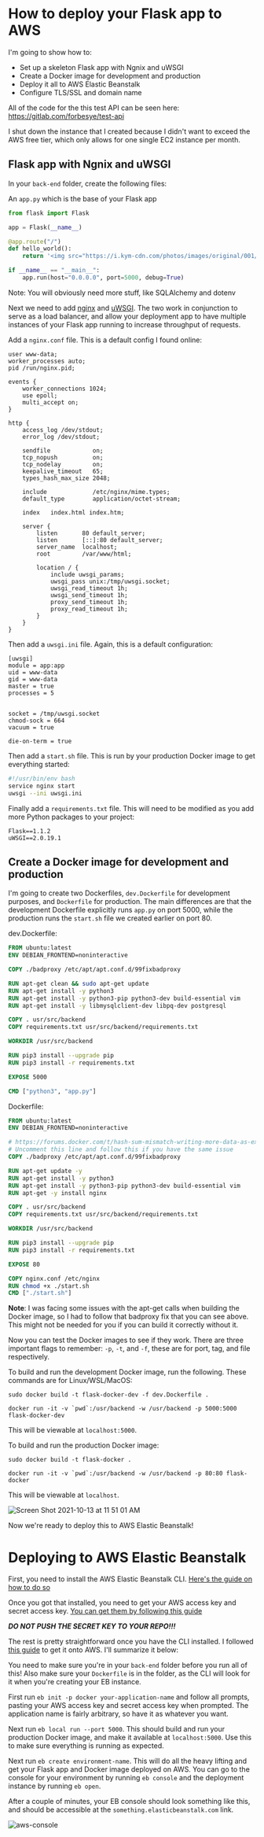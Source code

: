 # How to deploy your Flask app to AWS

I'm going to show how to:
- Set up a skeleton Flask app with Ngnix and uWSGI
- Create a Docker image for development and production
- Deploy it all to AWS Elastic Beanstalk
- Configure TLS/SSL and domain name

All of the code for the this test API can be seen here: https://gitlab.com/forbesye/test-api

I shut down the instance that I created because I didn't want to exceed the AWS free tier, which only allows for one single EC2 instance per month.

## Flask app with Ngnix and uWSGI

In your `back-end` folder, create the following files:

An `app.py` which is the base of your Flask app

```python
from flask import Flask

app = Flask(__name__)

@app.route("/")
def hello_world():
    return '<img src="https://i.kym-cdn.com/photos/images/original/001/211/814/a1c.jpg" alt="cowboy" />'

if __name__ == "__main__":
    app.run(host="0.0.0.0", port=5000, debug=True)
```

Note: You will obviously need more stuff, like SQLAlchemy and dotenv

Next we need to add [nginx](https://www.nginx.com/) and [uWSGI](https://uwsgi-docs.readthedocs.io/en/latest/). The two work in conjunction to serve as a load balancer, and allow your deployment app to have multiple instances of your Flask app running to increase throughput of requests.

Add a `nginx.conf` file. This is a default config I found online:

```
user www-data;
worker_processes auto;
pid /run/nginx.pid;

events {
    worker_connections 1024;
    use epoll;
    multi_accept on;
}

http {
    access_log /dev/stdout;
    error_log /dev/stdout;

    sendfile            on;
    tcp_nopush          on;
    tcp_nodelay         on;
    keepalive_timeout   65;
    types_hash_max_size 2048;

    include             /etc/nginx/mime.types;
    default_type        application/octet-stream;

    index   index.html index.htm;

    server {
        listen       80 default_server;
        listen       [::]:80 default_server;
        server_name  localhost;
        root         /var/www/html;

        location / {
            include uwsgi_params;
            uwsgi_pass unix:/tmp/uwsgi.socket;
            uwsgi_read_timeout 1h;
            uwsgi_send_timeout 1h;
            proxy_send_timeout 1h;
            proxy_read_timeout 1h;
        }
    }
}
```

Then add a `uwsgi.ini` file. Again, this is a default configuration:

```
[uwsgi]
module = app:app
uid = www-data
gid = www-data
master = true
processes = 5


socket = /tmp/uwsgi.socket
chmod-sock = 664
vacuum = true

die-on-term = true
```

Then add a `start.sh` file. This is run by your production Docker image to get everything started:
```bash
#!/usr/bin/env bash
service nginx start
uwsgi --ini uwsgi.ini
```

Finally add a `requirements.txt` file. This will need to be modified as you add more Python packages to your project:
```
Flask==1.1.2
uWSGI==2.0.19.1
```

## Create a Docker image for development and production

I'm going to create two Dockerfiles, `dev.Dockerfile` for development purposes, and `Dockerfile` for production. The main differences are that the development Dockerfile explicitly runs `app.py` on port 5000, while the production runs the `start.sh` file we created earlier on port 80.

dev.Dockerfile:
```dockerfile
FROM ubuntu:latest
ENV DEBIAN_FRONTEND=noninteractive

COPY ./badproxy /etc/apt/apt.conf.d/99fixbadproxy

RUN apt-get clean && sudo apt-get update
RUN apt-get install -y python3
RUN apt-get install -y python3-pip python3-dev build-essential vim
RUN apt-get install -y libmysqlclient-dev libpq-dev postgresql

COPY . usr/src/backend
COPY requirements.txt usr/src/backend/requirements.txt

WORKDIR /usr/src/backend

RUN pip3 install --upgrade pip
RUN pip3 install -r requirements.txt

EXPOSE 5000

CMD ["python3", "app.py"]
```

Dockerfile:
```dockerfile
FROM ubuntu:latest
ENV DEBIAN_FRONTEND=noninteractive

# https://forums.docker.com/t/hash-sum-mismatch-writing-more-data-as-expected/45940/3
# Uncomment this line and follow this if you have the same issue
COPY ./badproxy /etc/apt/apt.conf.d/99fixbadproxy

RUN apt-get update -y
RUN apt-get install -y python3
RUN apt-get install -y python3-pip python3-dev build-essential vim
RUN apt-get -y install nginx

COPY . usr/src/backend
COPY requirements.txt usr/src/backend/requirements.txt

WORKDIR /usr/src/backend

RUN pip3 install --upgrade pip
RUN pip3 install -r requirements.txt

EXPOSE 80

COPY nginx.conf /etc/nginx
RUN chmod +x ./start.sh
CMD ["./start.sh"]
```

**Note**: I was facing some issues with the apt-get calls when building the Docker image, so I had to follow that badproxy fix that you can see above. This might not be needed for you if you can build it correctly without it.

Now you can test the Docker images to see if they work. There are three important flags to remember: `-p`, `-t`, and `-f`, these are for port, tag, and file respectively.

To build and run the development Docker image, run the following. These commands are for Linux/WSL/MacOS:

`sudo docker build -t flask-docker-dev -f dev.Dockerfile .`

```docker run -it -v `pwd`:/usr/backend -w /usr/backend -p 5000:5000 flask-docker-dev```

This will be viewable at `localhost:5000`.

To build and run the production Docker image:

`sudo docker build -t flask-docker .`

```docker run -it -v `pwd`:/usr/backend -w /usr/backend -p 80:80 flask-docker```

This will be viewable at `localhost`.

![Screen Shot 2021-10-13 at 11 51 01 AM](https://user-images.githubusercontent.com/8890739/137178077-6f38bbcc-d4f8-43d8-9713-0109600457e8.png)

Now we're ready to deploy this to AWS Elastic Beanstalk!

# Deploying to AWS Elastic Beanstalk

First, you need to install the AWS Elastic Beanstalk CLI. [Here's the guide on how to do so](https://github.com/aws/aws-elastic-beanstalk-cli-setup)

Once you got that installed, you need to get your AWS access key and secret access key. [You can get them by following this guide](https://docs.aws.amazon.com/powershell/latest/userguide/pstools-appendix-sign-up.html)

***DO NOT PUSH THE SECRET KEY TO YOUR REPO!!!***

The rest is pretty straightforward once you have the CLI installed. I followed [this guide](https://docs.aws.amazon.com/elasticbeanstalk/latest/dg/docker.html) to get it onto AWS. I'll summarize it below:

You need to make sure you're in your `back-end` folder before you run all of this! Also make sure your `Dockerfile` is in the folder, as the CLI will look for it when you're creating your EB instance.

First run `eb init -p docker your-application-name` and follow all prompts, pasting your AWS access key and secret access key when prompted. The application name is fairly arbitrary, so have it as whatever you want.

Next run `eb local run --port 5000`. This should build and run your production Docker image, and make it available at `localhost:5000`. Use this to make sure everything is running as expected.

Next run `eb create environment-name`. This will do all the heavy lifting and get your Flask app and Docker image deployed on AWS. You can go to the console for your environment by running `eb console` and the deployment instance by running `eb open`.

After a couple of minutes, your EB console should look something like this, and should be accessible at the `something.elasticbeanstalk.com` link.

![aws-console](https://user-images.githubusercontent.com/8890739/137181134-ca60b608-ff46-4ff7-9918-e2a40a84a713.png)
